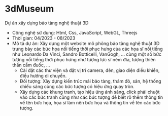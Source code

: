 # 3dMuseum
Dự án xây dựng bảo tàng nghệ thuật 3D
- Công nghệ sử dụng: Html, Css, JavaScript, WebGL, Threejs
- Thời gian: 04/2023 - 08/2023
- Mô tả dự án:
  Xây dựng một website mô phỏng bảo tàng nghệ thuật 3D trưng bày các bức họa nổi tiếng thời phục hưng của các họa sĩ nổi tiếng như Leonardo Da Vinci, Sandro Botticelli, VanGogh, ... cùng một số bức tượng nổi tiếng thời phục hưng như tượng lực sĩ ném đĩa, tượng thiên thần cầm đuốc, ...
  + Cài đặt các thư viện và đặt vị trí camera, đèn, giao diện điều khiển, điều hướng di chuyển.
  + Đối tượng: Xây dựng kiến trúc mái bảo tàng, thảm đỏ, sản, hệ thống chiếu sáng cùng các bức tượng có hiệu ứng quay tròn.
  + Xây dựng các khung tranh, tạo hiệu ứng ánh sáng, click phải chuột vào các bức tranh cũng như các bức tượng để biết rõ thêm thông tin về tên bức họa, họa sĩ làm nên bức họa và thông tin về tên các bức tượng.
